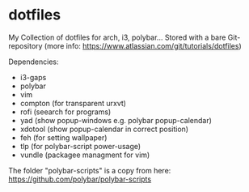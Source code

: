 # dotfiles
My Collection of dotfiles for arch, i3, polybar...
Stored with a bare Git-repository (more info: https://www.atlassian.com/git/tutorials/dotfiles)

Dependencies:
- i3-gaps
- polybar
- vim
- compton (for transparent urxvt)
- rofi (seearch for programs)
- yad (show popup-windows e.g. polybar popup-calendar)
- xdotool (show popup-calendar in correct position)
- feh (for setting wallpaper)
- tlp (for polybar-script power-usage)
- vundle (packagee managment for vim)

The folder "polybar-scripts" is a copy from here: https://github.com/polybar/polybar-scripts
